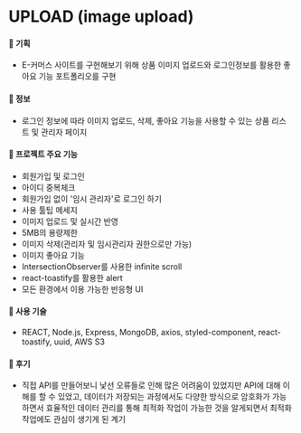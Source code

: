 # UPLOAD (image upload)
   #### 🔗 기획
   - E-커머스 사이트를 구현해보기 위해 상품 이미지 업로드와 로그인정보를 활용한 좋아요 기능 포트폴리오를 구현
   #### 🔗 정보
   - 로그인 정보에 따라 이미지 업로드, 삭제, 좋아요 기능을 사용할 수 있는 상품 리스트 및 관리자 페이지
   #### 🔗 프로젝트 주요 기능
   - 회원가입 및 로그인
   - 아이디 중복체크
   - 회원가입 없이 '임시 관리자'로 로그인 하기
   - 사용 툴팁 메세지
   - 이미지 업로드 및 실시간 반영
   - 5MB의 용량제한
   - 이미지 삭제(관리자 및 임시관리자 권한으로만 가능)
   - 이미지 좋아요 기능
   - IntersectionObserver를 사용한 infinite scroll
   - react-toastify를 활용한 alert
   - 모든 환경에서 이용 가능한 반응형 UI
   #### 🔗 사용 기술
   - REACT, Node.js, Express, MongoDB, axios, styled-component, react-toastify, uuid, AWS S3
   #### 🔗 후기
   - 직접 API를 만들어보니 낯선 오류들로 인해 많은 어려움이 있었지만 API에 대해 이해를 할 수 있었고, 데이터가 저장되는 과정에서도 다양한 방식으로 암호화가 가능하면서 효율적인 데이터 관리를 통해 최적화 작업이 가능한 것을 알게되면서 최적화 작업에도 관심이 생기게 된 계기

